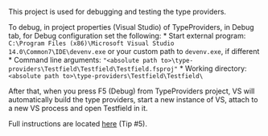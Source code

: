 This project is used for debugging and testing the type providers.

To debug, in project properties (Visual Studio) of TypeProviders, in Debug tab, for Debug configuration set the following:
	* Start external program: `C:\Program Files (x86)\Microsoft Visual Studio 14.0\Common7\IDE\devenv.exe` or your custom path to `devenv.exe`, if different
	* Command line arguments: `"<absolute path to>\type-providers\Testfield\Testfield\Testfield.fsproj"`
	* Working directory: `<absolute path to>\type-providers\Testfield\Testfield\`

After that, when you press F5 (Debug) from TypeProviders project, VS will automatically build the type providers, start a new instance of VS, attach to a new VS process and open Testfield in it.

Full instructions are located [here](https://sergeytihon.wordpress.com/tag/type-providers/) (Tip #5).

